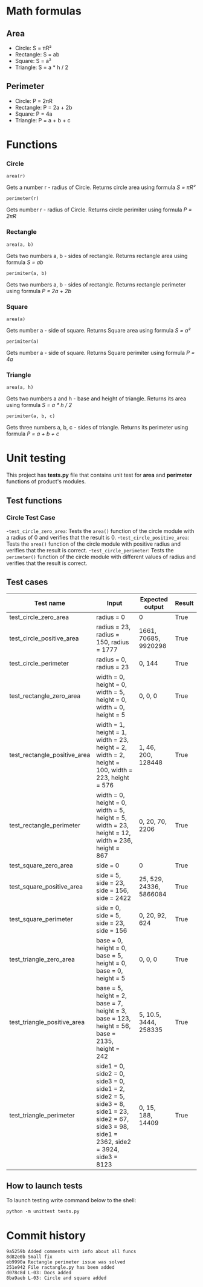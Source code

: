 # Math formulas
## Area
- Circle: S = πR²
- Rectangle: S = ab
- Square: S = a²
- Triangle: S = a * h / 2
## Perimeter
- Circle: P = 2πR
- Rectangle: P = 2a + 2b
- Square: P = 4a
- Triangle: P = a + b + c

# Functions
### Circle
```
area(r)
```
Gets a number r - radius of Circle. Returns circle area using formula _S = πR²_

```
perimeter(r)
```
Gets number r - radius of Circle. Returns circle perimiter using formula _P = 2πR_

### Rectangle
```
area(a, b)
```
Gets two numbers a, b - sides of rectangle. Returns rectangle area using formula _S = ab_
```
perimiter(a, b)
```
Gets two numbers a, b - sides of rectangle. Returns rectangle perimeter using formula _P = 2a + 2b_

### Square
```
area(a)
```
Gets number a - side of square. Returns Square area using formula _S = a²_
```
perimiter(a)
```
Gets number a - side of square. Returns Square perimiter using formula _P = 4a_

### Triangle
```
area(a, h)
```
Gets two numbers a and h - base and height of triangle. Returns its area using formula _S = a * h / 2_
```
perimiter(a, b, c)
```
Gets three numbers a, b, c - sides of triangle. Returns its perimeter using formula _P = a + b + c_

# Unit testing
This project has __tests.py__ file that contains unit test for __area__ and __perimeter__ functions of product's modules.

## Test functions
### Circle Test Case
-```test_circle_zero_area```: Tests the ```area()``` function of the circle module with a radius of 0 and verifies that the result is 0.
-```test_circle_positive_area```: Tests the ```area()``` function of the circle module with positive radius and verifies that the result is correct.
-```test_circle_perimeter```: Tests the ```perimeter()``` function of the circle module with different values of radius and verifies that the result is correct.
## Test cases

| Test name | Input | Expected output | Result |
| -------------- | -------------- | ------------------ | --------- |
| test_circle_zero_area | radius = 0 | 0 | True |
| test_circle_positive_area | radius = 23, radius = 150, radius = 1777 | 1661, 70685, 9920298 | True |
| test_circle_perimeter | radius = 0, radius = 23 | 0, 144 | True |
| test_rectangle_zero_area | width = 0, height = 0, width = 5, height = 0, width = 0, height = 5 | 0, 0, 0 | True |
| test_rectangle_positive_area | width = 1, height = 1, width = 23, height = 2, width = 2, height = 100, width = 223, height = 576 | 1, 46, 200, 128448 | True |
| test_rectangle_perimeter | width = 0, height = 0, width = 5, height = 5, width = 23, height = 12, width = 236, height = 867 | 0, 20, 70, 2206 | True |
| test_square_zero_area | side = 0 | 0 | True |
| test_square_positive_area | side = 5, side = 23, side = 156, side = 2422 | 25, 529, 24336, 5866084 | True |
| test_square_perimeter | side = 0, side = 5, side = 23, side = 156 | 0, 20, 92, 624 | True |
| test_triangle_zero_area | base = 0, height = 0, base = 5, height = 0, base = 0, height = 5 | 0, 0, 0 | True |
| test_triangle_positive_area | base = 5, height = 2, base = 7, height = 3, base = 123, height = 56, base = 2135, height = 242 | 5, 10.5, 3444, 258335 | True |
| test_triangle_perimeter | side1 = 0, side2 = 0, side3 = 0, side1 = 2, side2 = 5, side3 = 8, side1 = 23, side2 = 67, side3 = 98, side1 = 2362, side2 = 3924, side3 = 8123 | 0, 15, 188, 14409 | True |

## How to launch tests

To launch testing write command below to the shell:

```shell
python -m unittest tests.py
```
# Commit history
```
9a5259b Added comments with info about all funcs
8d82e0b Small fix
eb9990a Rectangle perimeter issue was solved
251e942 File ractangle.py has been added
d078c8d L-03: Docs added
8ba9aeb L-03: Circle and square added
```
